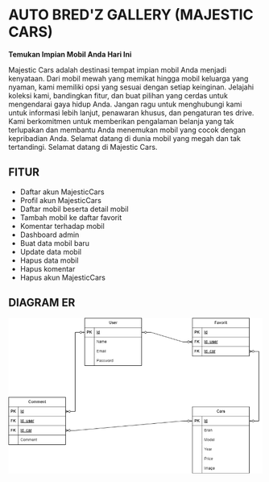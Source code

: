 # AUTO BRED'Z GALLERY (MAJESTIC CARS)

**Temukan Impian Mobil Anda Hari Ini**

Majestic Cars adalah destinasi tempat impian mobil Anda menjadi kenyataan. Dari mobil mewah yang memikat hingga mobil keluarga yang nyaman, kami memiliki opsi yang sesuai dengan setiap keinginan. Jelajahi koleksi kami, bandingkan fitur, dan buat pilihan yang cerdas untuk mengendarai gaya hidup Anda.
Jangan ragu untuk menghubungi kami untuk informasi lebih lanjut, penawaran khusus, dan pengaturan tes drive. Kami berkomitmen untuk memberikan pengalaman belanja yang tak terlupakan dan membantu Anda menemukan mobil yang cocok dengan kepribadian Anda.
Selamat datang di dunia mobil yang megah dan tak tertandingi. Selamat datang di Majestic Cars.

## FITUR
- Daftar akun MajesticCars
- Profil akun MajesticCars
- Daftar mobil beserta detail mobil
- Tambah mobil ke daftar favorit
- Komentar terhadap mobil
- Dashboard admin
- Buat data mobil baru
- Update data mobil
- Hapus data mobil
- Hapus komentar
- Hapus akun MajesticCars

## DIAGRAM ER
![Diagram ER](/client/public/ERD-AUTO-BREDZ-GALLERY.drawio.png)


